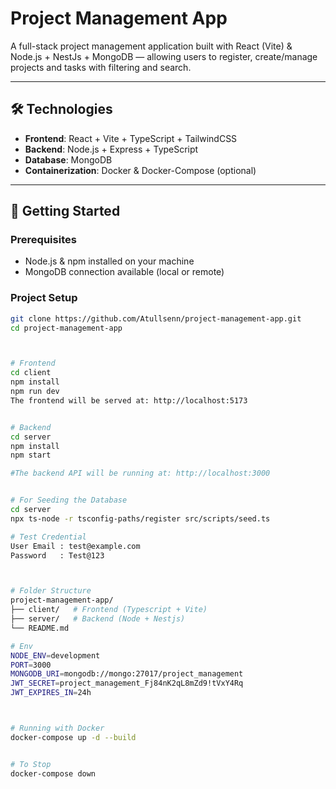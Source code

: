 # Project Management App  

A full-stack project management application built with React (Vite) & Node.js + NestJs + MongoDB — allowing users to register, create/manage projects and tasks with filtering and search.

---

## 🛠️ Technologies  
- **Frontend**: React + Vite + TypeScript + TailwindCSS  
- **Backend**: Node.js + Express + TypeScript  
- **Database**: MongoDB  
- **Containerization**: Docker & Docker-Compose (optional)  

---

## 🚀 Getting Started  

### Prerequisites  
- Node.js & npm installed on your machine  
- MongoDB connection available (local or remote)  

### Project Setup  
```bash
git clone https://github.com/Atullsenn/project-management-app.git
cd project-management-app



# Frontend
cd client
npm install
npm run dev
The frontend will be served at: http://localhost:5173


# Backend
cd server
npm install
npm start

#The backend API will be running at: http://localhost:3000


# For Seeding the Database
cd server
npx ts-node -r tsconfig-paths/register src/scripts/seed.ts

# Test Credential
User Email : test@example.com  
Password   : Test@123



# Folder Structure
project-management-app/
├── client/   # Frontend (Typescript + Vite)
├── server/   # Backend (Node + Nestjs)
└── README.md

# Env
NODE_ENV=development  
PORT=3000  
MONGODB_URI=mongodb://mongo:27017/project_management  
JWT_SECRET=project_management_Fj84nK2qL8mZd9!tVxY4Rq  
JWT_EXPIRES_IN=24h



# Running with Docker
docker-compose up -d --build


# To Stop
docker-compose down

